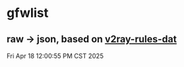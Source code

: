 # gfwlist
## raw -> json, based on [v2ray-rules-dat](https://github.com/Loyalsoldier/v2ray-rules-dat)
Fri Apr 18 12:00:55 PM CST 2025

